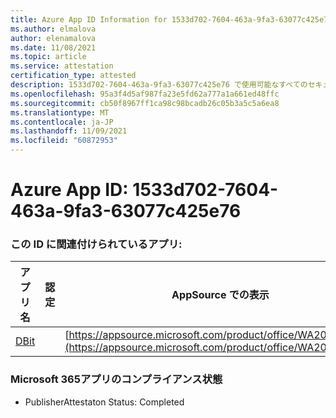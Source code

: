 ```yaml
---
title: Azure App ID Information for 1533d702-7604-463a-9fa3-63077c425e76
ms.author: elmalova
author: elenamalova
ms.date: 11/08/2021
ms.topic: article
ms.service: attestation
certification_type: attested
description: 1533d702-7604-463a-9fa3-63077c425e76 で使用可能なすべてのセキュリティおよびコンプライアンス情報。
ms.openlocfilehash: 95a3f4d5af987fa23e5fd62a777a1a661ed48ffc
ms.sourcegitcommit: cb50f8967ff1ca98c98bcadb26c05b3a5c5a6ea8
ms.translationtype: MT
ms.contentlocale: ja-JP
ms.lasthandoff: 11/09/2021
ms.locfileid: "60872953"
---
```

# <a name="azure-app-id-1533d702-7604-463a-9fa3-63077c425e76"></a>Azure App ID: 1533d702-7604-463a-9fa3-63077c425e76


### <a name="apps-associated-with-this-id"></a>この ID に関連付けられているアプリ:
| **アプリ名** | **認定** | **AppSource での表示** |
|--------------|---------------|-----------------------|
| [DBit](https://docs.microsoft.com/microsoft-365-app-certification/forward/WA200001536) |  | [https://appsource.microsoft.com/product/office/WA200001536](https://appsource.microsoft.com/product/office/WA200001536) |

### <a name="microsoft-365-app-compliance-status"></a>Microsoft 365アプリのコンプライアンス状態
- PublisherAttestaton Status: Completed
